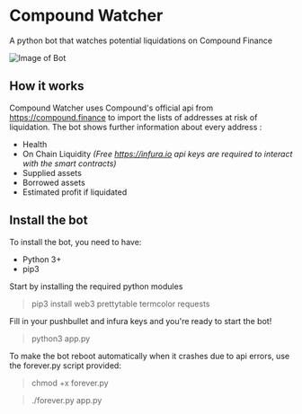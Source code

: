 # Compound Watcher
 A python bot that watches potential liquidations on Compound Finance

![Image of Bot](https://i.imgur.com/MN6e8m4.png)

## How it works
Compound Watcher uses Compound's official api from https://compound.finance to import the lists of addresses at risk of liquidation.
The bot shows further information about every address : 
* Health
* On Chain Liquidity *(Free https://infura.io api keys are required to interact with the smart contracts)*
* Supplied assets
* Borrowed assets 
* Estimated profit if liquidated


## Install the bot
To install the bot, you need to have:
 * Python 3+
 * pip3

Start by installing the required python modules
> pip3 install web3 prettytable termcolor requests


Fill in your pushbullet and infura keys  and you're ready to start the bot!
> python3 app.py

To make the bot reboot automatically when it crashes due to api errors, use the forever.py script provided:
> chmod +x forever.py

> ./forever.py app.py
